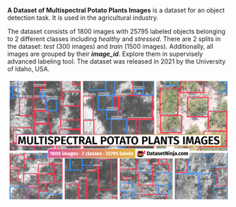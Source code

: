 **A Dataset of Multispectral Potato Plants Images** is a dataset for an object detection task. It is used in the agricultural industry. 

The dataset consists of 1800 images with 25795 labeled objects belonging to 2 different classes including *healthy* and *stressed*. There are 2 splits in the dataset: *test* (300 images) and *train* (1500 images). Additionally, all images are grouped by their ***image_id***. Explore them in supervisely advanced labeling tool. The dataset was released in 2021 by the University of Idaho, USA.

<img src="https://github.com/dataset-ninja/multispectral-potato-plants-images/raw/main/visualizations/poster.png">
